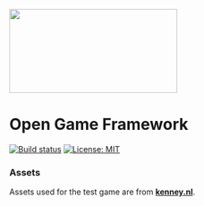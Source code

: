 <image src="logo.png" width="300" height="150"></image>
# Open Game Framework
[![Build status](https://ci.appveyor.com/api/projects/status/ujlv32alxa5527bh?svg=true)](https://ci.appveyor.com/project/simon-bourque/2d-game-engine-cpp)
[![License: MIT](https://img.shields.io/badge/License-MIT-yellow.svg)](https://opensource.org/licenses/MIT)
### Assets
Assets used for the test game are from [**kenney.nl**](http://kenney.nl/).

